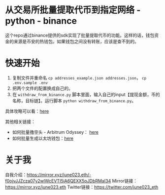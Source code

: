 # 从交易所批量提取代币到指定网络 - python - binance

这个repo通过binance提供的sdk实现了批量提取代币的功能。这样的话，钱包资金的来源是币安的热钱包。如果钱包之间没有转账，应该是查不到的。

# 快速开始
1. 复制文件并重命名 `cp addresses_example.json addresses.json`， `cp .env.sample .env`
2. 把两个文件的配置换成自己的。
3. 在 `withdraw_from_binance.py` 脚本里面，输入自己的input【提现金额，币的名称，目标链】。运行脚本 `python withdraw_from_binance.py`。

具体攻略可以看：[here](https://mirror.xyz/june023.eth/95W6kVB2bYmfsxusay13Jah_HNP6nBFZc5PnhKCGSRg)

其他相关链接：
- 如何批量撸空头 - Arbitrum Odyssey： [here](https://mirror.xyz/june023.eth/RK8m0Vwy7lZZYa6vyylms4eazr1WnzOE8uBgHBcpoC8)
- 如何批量生成以太坊钱包：[here](https://mirror.xyz/june023.eth/UdcUu0L-xLzsFIbaR_amRMfxlWSLN0jUTgjlTsLjOrM)


# 关于我
自我介绍：https://mirror.xyz/june023.eth/-f0ojvJJZcza07y2wlWcEVTI5iA6QEXX5pJDbRMaI34
Mirror链接： https://mirror.xyz/june023.eth
Twitter链接：https://twitter.com/june023_eth
